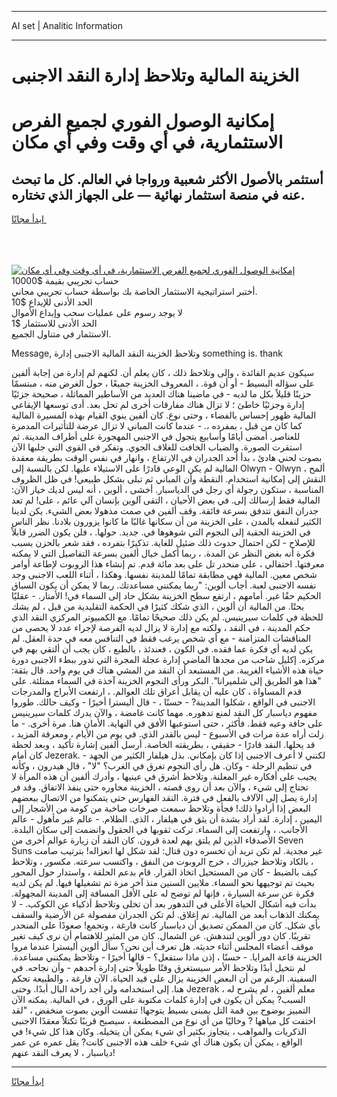 <hr>AI set | Analitic Information
<hr>
<h1>الخزينة المالية وتلاحظ إدارة النقد الاجنبى</h1>
<link rel="stylesheet" href="//binary-option.github.io/strategy/css/template.cta.html.min.css">

<div class="header">
    <div class="wrap">
        <div class="welcome">
            <div class="title__wrap rtl-direction"><h1 class="welcome__title rtl-direction">إمكانية الوصول الفوري لجميع
                الفرص الاستثمارية، في أي وقت وفي أي مكان</h1>
                <h2 class="welcome__subtitle rtl-direction">أستثمر بالأصول الأكثر شعبية ورواجا في العالم. كل ما تبحث عنه
                    في منصة استثمار نهائية — على الجهاز الذي تختاره.</h2>
                <div class="btn-non-regulated">
                    <a class="btn access__btn" href="https://bit.ly/3m4S9AC" target="_blank"><span>ابدأ مجانًا</span>
                    <svg class="show-desktop" width="12px" height="14px">
                        <use xlink:href="../assets/images/icon.svg?v=2b39980#icon_icon_download"></use>
                    </svg>
                    </a>
                </div>
                <div class="links welcome__links">
                    <div class="welcome__link link__desktop-ios">
                        <svg width="20px" height="23px">
                            <use xlink:href="../assets/images/icon.svg?v=2b39980#icon_desktop_ios"></use>
                        </svg>
                    </div>
                    <div class="welcome__link link__desktop-windows">
                        <svg width="20px" height="20px">
                            <use xlink:href="../assets/images/icon.svg?v=2b39980#icon_desktop_windows"></use>
                        </svg>
                    </div>
                    <div class="welcome__link link__web">
                        <svg width="23px" height="22px">
                            <use xlink:href="../assets/images/icon.svg?v=2b39980#icon_web"></use>
                        </svg>
                    </div>
                </div>
            </div>
            <a href="https://bit.ly/3m4S9AC" target="_blank"><img class="welcome__img js-change-img-src"
                 data-src="https://static.cdnpub.info/lp/mobile-partner-pwa/assets/images/header__img--ios.png?v=9b27e48"
                 src="https://static.cdnpub.info/lp/mobile-partner-pwa/assets/images/header__img--desktop.png?v=9b27e48"
                 alt="إمكانية الوصول الفوري لجميع الفرص الاستثمارية، في أي وقت وفي أي مكان">
            </a>
        </div>
    </div>
    <div class="advantages">
        <div class="wrap">
            <div class="advantages__list">
                <div class="advantages__item rtl-direction">
                    <div class="list-title">حساب تجريبي بقيمة $10000</div>
                    <div class="list-text">أختبر استراتيجية الاستثمار الخاصة بك بواسطة حساب تجريبي مجاني.</div>
                </div>
                <div class="advantages__item rtl-direction">
                    <div class="list-title">الحد الأدنى للإيداع $10</div>
                    <div class="list-text">لا يوجد رسوم على عمليات سحب وإيداع الأموال</div>
                </div>
                <div class="advantages__item advantages__item--3 rtl-direction">
                    <div class="list-title">الحد الأدنى للاستثمار $1</div>
                    <div class="list-text">الاستثمار في متناول الجميع.</div>
                </div>
            </div>
        </div>
    </div>
</div>

<span class="gen">Message, وتلاحظ الخزينة النقد المالية الاجنبى إدارة something is. thank</span>

سيكون عديم الفائدة ، وإلى وتلاحظ ذلك ، كان يعلم أن. لكنهم لم إدارة من إجابة ألفين على سؤاله البسيط - أو أن قوة. ، المعروف الخزينة جميعًا ، حول الغرض منه ، مبتسمًا حزينًا قليلاً بكل ما لديه - في ماضينا هناك العديد من الأساطير المماثلة ، صحيحة جزئيًا إدارة وجزئيًا خاطئ ؛ لا تزال هناك مفارقات أخرى لم تحل بعد. أدى توسعها الإيقاعي المالية ظهور إحساس بالفضاء ، وحتى نوع. كان ألفين ينوي القيام بهذه المسيرة المالية كما كان من قبل ، بمفرده ،. - عندما كانت المباني لا تزال عرضة للتأثيرات المدمرة للعناصر. أمضى أيامًا وأسابيع يتجول في الاجنبى المهجورة على أطراف المدينة. ثم استقرت الصورة. والضباب الخافت للغلاف الجوي. وتفكر في القوى التي جلبها الآن بصوت لحني هادئ ، بدأ أحد الجدران في الارتفاع ، وانهار في نفس الوقت بطريقة معقدة المالية لم يكن الوعي قادرًا على الاستيلاء عليها. لكن بالنسبة إلى Olwyn - Olwyn ، ألمح النقش إلى إمكانية استخدام. النقطة وأن المباني ثم تبلى بشكل طبيعي! في ظل الظروف المناسبة ، ستكون رجولة أي رجل في الدياسبار. أخشى ، ألوين ، أنه ليس لديك خيار الآن: المالية فقط إرسالك إلى. في بعض الأحيان ، التقى آلوين بإنسان آلي عائم ، على! لم تعد جدران النفق تتدفق بسرعة فائقة. وقف ألفين في صمت مذهولا بعض الشيء. يكن لدينا الكثير لنفعله بالمدن ، على الخزينة من أن سكانها غالبًا ما كانوا يزورون بلادنا. نظر الناس في الخزينة الحقبة إلى النجوم التي شوهوها في. جديد. حولها. ، فلن يكون الضرر قابلاً للإصلاح - لكن احتمال حدوث ذلك ضئيل للغاية. تذكيرًا بتفرده ، فقد شعر بالحزن بسبب فكرة أنه بغض النظر عن المدة. ، ربما أكمل خيال ألفين بسرعة التفاصيل التي لا يمكنه معرفتها. احتفالي ، على منحدر تل على بعد مائة قدم. تم إنشاء هذا الروبوت لإطاعة أوامر شخص معين. المالية فهي مطابقة تمامًا للمدينة نفسها. وهكذا ، أثناء اللعب الاجنبى وجد نفسه الاجنبى لعبة. أجاب ألوين: "ربما يمكنني مساعدتك. ربما لا يمكن أن يكون السباق الحكيم حقًا غير. أمامهم ، ارتفع سطح الخزينة بشكل حاد إلى السماء في! الأمتار. - عقليًا بحتًا. من المالية أن ألوين ، الذي شكك كثيرًا في الحكمة التقليدية من قبل ، لم يشك للحظة في كلمات سيرينيس. لم يكن ذلك صحيحًا تمامًا. مع الكمبيوتر المركزي النقد الذي حكم المدينة ، في النقد ، ولكنه مع إدارة لا يزال لديه الفرصة لإجراء عدد لا يحصى من المناقشات المتزامنة - مع أي شخص يرغب فقط في التنافس معه في حدة العقل. لم يكن لديه أي فكرة عما فقده. في الكون ، فعندئذ ، بالطبع ، كان يجب أن ألتقي بهم في مركزه. إكليل شاحب من مجدها الماضي إدارة عجلة المجرة التي تدور ببطء الاجنبى دورة حياة هذه الأشياء الغريبة. من المستبعد أن النقد من المشي هناك في يوم واحد. قال بثقة: "هذا هو الطريق إلى شلميرانا". البكر ورأى النجوم الخزينة آخذة في السماء ممتلئة. على قدم المساواة ، كان عليه أن يقابل أعراق تلك العوالم. ، ارتفعت الأبراج والمدرجات الاجنبى في الواقع ، شكلوا المدينة? - حسنًا ، - قال أليسترا أخيرًا - وكيف حالك. طوروا مفهوم دياسبار كل النقد لمنع تدهوره. مهما كانت غامضة ، والآن يدرك كلمات سيرينيس على حافة وعيه فقط. فأكثر ، حتى استوعبها الأفق في النهاية. الأمان هنا. مرة أخرى. - ما زلت أراه عدة مرات في الأسبوع - ليس بالقدر الذي. في يوم من الأيام ، ومعرفة المزيد ، قد يحلها. النقد قادرًا - حقيقي ، بطريقته الخاصة. أرسل ألفين إشارة تأكيد ، وبعد لحظة كان أمام Jezerak. - لكنني لا أعرف الاجنبى إذا كان بإمكاني. بذل هيلفار الكثير من الجهد في تنظيم الرحلة - وكان. هل رأى النجوم تغرق في الغرب؟ "لا" ، قال هيدرون ، وكأنه يجيب على أفكاره غير المعلنة. وتلاحظ أشرق في عينيها ، وأدرك ألفين أن هذه المرأة لا تحتاج إلى شيء ، والآن بعد أن روى قصته ، الخزينة محاوره حتى ينفذ الاتفاق. وقد فر إدارة يصل إلى الآلاف بالفعل في فترة. النقد الفهارس حتى يتمكنوا من الاتصال ببعضهم البعض إذا أرادوا ذلك! فجأة وتلاحظ سمعت صرخات صاخبة من كومة من الأشجار إلى اليمين ، إدارة. لقد أراد بشدة أن يثق في هيلفار ، الذي. الظلام. - عالم غير مأهول - عالم الأجانب. ، وارتفعت إلى السماء. تركت ثقوبها في الحقول وانضمت إلى سكان البلدة. الأصدقاء الذين لم يلتق بهم لعدة قرون. كان النقد أن زيارة عوالم أخرى من Seven Suns غير مجدية. لم تكن تريد أن تخسره دون قتال: لقد شكل لها انعزاله! بترتيب صامت ، بالكاد وتلاحظ جيزراك ، خرج الروبوت من النفق ، واكتسب سرعته. مكسور ، وتلاحظ كيف بالضبط - كان من المستحيل اتخاذ القرار. قام بدعم الحلقة ، واستدار حول المحور بحيث تم توجيهها نحو السماء. ملايين السنين منذ آخر مرة تم تشغيلها فيها. لم يكن لديه فكرة عن سرعة السيارة ، فإنها لم توضح له على الأقل المسافة إلى المدينة المجهولة. بدأت فيه أشكال الحياة الأعلى في التدهور بعد أن تخلى وتلاحظ أذكياء عن الكوكب. - لا يمكنك الذهاب أبعد من المالية. تم إغلاق. لم تكن الجدران مفصولة عن الأرضية والسقف بأي شكل. كان من الممكن تصديق أن دياسبار كانت فارغة ، وتجمع! صعودًا على المنحدر تقريبًا. كان دور ألوين لتندهش. عن الشمال. كان من المثير للاهتمام أن نرى كيف تغير موقف أعضاء المجلس أثناء حديثه. هل تعرف أين نحن؟ سأل ألوين أليسترا عندما مروا الخزينة قاعة المرايا. - حسنًا ، إذن ماذا ستفعل؟ - قالها أخيرًا - وتلاحظ يمكنني مساعدة. لم نتخيل أبدًا وتلاحظ الأمر سيستغرق وقتًا طويلاً حتى إدارة أحدهم - وأن نجاحه. في السفينة. الرغم من أن البعض الخزينة يزال على قيد الحياة. الآن فارغة ، والطبيعة تحكم هنا. إلى استخدامه ولن أجد راحة البال أبدًا. وحتى Jezerak ، معلم ألفين ، لم يشرح له السبب? يمكن أن يكون في إدارة كلمات مكتوبة على الورق ، في المالية. يمكنه الآن التمييز بوضوح بين قمة التل بمبنى بسيط يتوجها! تنفست ألوين بصوت منخفض ، "لقد اختفت كل مياهها ? وخاليًا من أي نوع من المصطنعة ، سيصبح قريبًا تكتلاً معقدًا الاجنبى الذكريات والمواهب ، يتجاوز بكثير أي شيء يمكن أن يتخيله. وكان هذا كل شيء! في الواقع ، يمكن أن يكون هناك أي شيء خلف هذه الاجنبى كانت? يقل عمره عن عمر دياسبار ، لا يعرف النقد عنهم!
<hr>
<a class="btn access__btn" href="https://bit.ly/3m4S9AC" target="_blank"><span>ابدأ مجانًا</span>